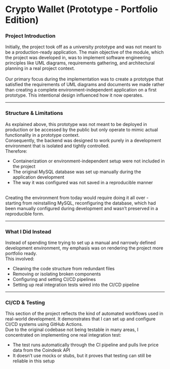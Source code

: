# Crypto Wallet (Prototype - Portfolio Edition)
### Project Introduction
Initially, the project took off as a university prototype and was not meant to be a production-ready application. The main objective of the module, which the project was developed in, was to implement software engineering principles like UML diagrams, requirements gathering, and architectural planning in a real project context.\
\
Our primary focus during the implementation was to create a prototype that satisfied the requirements of UML diagrams and documents we made rather than creating a complete environment-independent application on a first prototype. This intentional design influenced how it now operates.
________________________________________
### Structure & Limitations
As explained above, this prototype was not meant to be deployed in production or be accessed by the public but only operate to mimic actual functionality in a prototype context.\
Consequently, the backend was designed to work purely in a development environment that is isolated and tightly controlled.\
Therefore:
- Containerization or environment-independent setup were not included in the project
- The original MySQL database was set up manually during the application development
- The way it was configured was not saved in a reproducible manner

\
Creating the environment from today would require doing it all over - starting from reinstalling MySQL, reconfiguring the database, which had been manually configured during development and wasn’t preserved in a reproducible form.
________________________________________
### What I Did Instead
Instead of spending time trying to set up a manual and narrowly defined development environment, my emphasis was on rendering the project more portfolio ready.\
This involved:
* Cleaning the code structure from redundant files
* Removing or isolating broken components
*	Configuring and setting CI/CD pipelines
*	Setting up real integration tests wired into the CI/CD pipeline
________________________________________
### CI/CD & Testing
This section of the project reflects the kind of automated workflows used in real-world development. It demonstrates that I can set up and configure CI/CD systems using GitHub Actions.\
Due to the original codebase not being testable in many areas, I concentrated on implementing one real integration test:
* The test runs automatically through the CI pipeline and pulls live price data from the Coindesk API
*	It doesn’t use mocks or stubs, but it proves that testing can still be reliable in this setup

